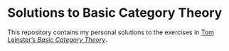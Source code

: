 # Solutions to Basic Category Theory

This repository contains my personal solutions to the exercises in [Tom Leinster’s *Basic Category Theory*][1].



[1]: https://arxiv.org/abs/1612.09375
[2]: https://cionx.gitlab.io/solutions-basic-category-theory-leinster/solutions-basic-category-theory.pdf
